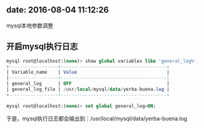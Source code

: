 date: 2016-08-04 11:12:26
---

mysql本地参数调整


## 开启mysql执行日志
``` sql
mysql root@localhost:(none)> show global variables like 'general_log%';
+------------------+---------------------------------------+
| Variable_name    | Value                                 |
|------------------+---------------------------------------|
| general_log      | OFF                                   |
| general_log_file | /usr/local/mysql/data/yerba-buena.log |
+------------------+---------------------------------------+

mysql root@localhost:(none)> set global general_log=ON;
```

于是，mysql执行日志都会输出到：/usr/local/mysql/data/yerba-buena.log



